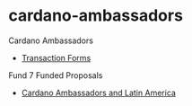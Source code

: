 # cardano-ambassadors
Cardano Ambassadors

 - [Transaction Forms](https://github.com/treasuryguild/cardano-ambassadors/issues/new/choose)

Fund 7 Funded Proposals

 - [Cardano Ambassadors and Latin America](https://cardano.ideascale.com/c/idea/380977)
